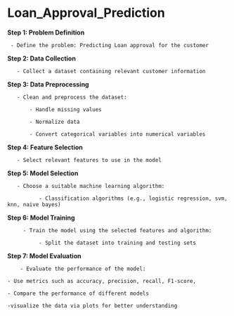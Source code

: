 # Loan_Approval_Prediction

**Step 1: Problem Definition**

     - Define the problem: Predicting Loan approval for the customer

**Step 2: Data Collection**

       - Collect a dataset containing relevant customer information
            
**Step 3: Data Preprocessing**

       - Clean and preprocess the dataset:
       
           - Handle missing values
           
           - Normalize data
           
           - Convert categorical variables into numerical variables

**Step 4: Feature Selection**

       - Select relevant features to use in the model

**Step 5: Model Selection**

       - Choose a suitable machine learning algorithm:
       
              - Classification algorithms (e.g., logistic regression, svm, knn, naive bayes)

**Step 6: Model Training**

         - Train the model using the selected features and algorithm: 
         
              - Split the dataset into training and testing sets
   

**Step 7: Model Evaluation**

        - Evaluate the performance of the model:
        
    - Use metrics such as accuracy, precision, recall, F1-score, 
    
    - Compare the performance of different models

    -visualize the data via plots for better understanding
